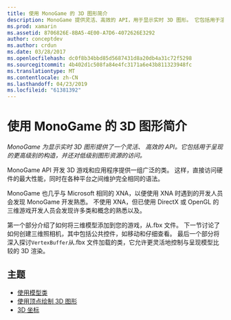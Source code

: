 ```yaml
---
title: 使用 MonoGame 的 3D 图形简介
description: MonoGame 提供灵活、高效的 API，用于显示实时 3D 图形。 它包括用于渲染的较高级构造，同时可以访问较低级的图形资源。
ms.prod: xamarin
ms.assetid: 8706826E-8BA5-4E00-A7D6-4072626E3292
author: conceptdev
ms.author: crdun
ms.date: 03/28/2017
ms.openlocfilehash: dc0f8b34bbd85d5687431d8a20db4a31c72f5298
ms.sourcegitcommit: 4b402d1c508fa84e4fc3171a6e43b811323948fc
ms.translationtype: MT
ms.contentlocale: zh-CN
ms.lasthandoff: 04/23/2019
ms.locfileid: "61381392"
---
```

# <a name="introduction-to-3d-graphics-with-monogame"></a>使用 MonoGame 的 3D 图形简介

_MonoGame 为显示实时 3D 图形提供了一个灵活、 高效的 API。它包括用于呈现的更高级别的构造，并还对低级别图形资源的访问。_

MonoGame API 开发 3D 游戏和应用程序提供一组广泛的类。 这样，直接访问硬件的最大性能，同时在各种平台之间维护完全相同的语法。

MonoGame 也几乎与 Microsoft 相同的 XNA，以便使用 XNA 时遇到的开发人员会发现 MonoGame 开发熟悉。 不使用 XNA，但已使用 DirectX 或 OpenGL 的三维游戏开发人员会发现许多类和概念的熟悉以及。

第一个部分介绍了如何将三维模型添加到您的游戏，从.fbx 文件。 下一节讨论了如何创建三维照相机，其中包括公共控件，如移动和仔细查看。 最后一个部分将深入探讨`VertexBuffer`从.fbx 文件加载的类，它允许更灵活地控制与呈现模型比较的 3D 渲染。


## <a name="topics"></a>主题

- [使用模型类](~/graphics-games/monogame/3d/part1.md)
- [使用顶点绘制 3D 图形](~/graphics-games/monogame/3d/part2.md)
- [3D 坐标](~/graphics-games/monogame/3d/part3.md)
